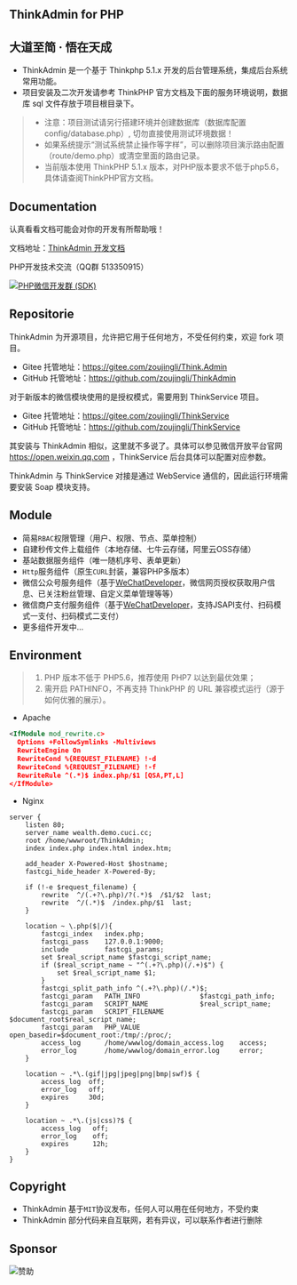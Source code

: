 ThinkAdmin for PHP
--
## 大道至简 · 悟在天成

* ThinkAdmin 是一个基于 Thinkphp 5.1.x 开发的后台管理系统，集成后台系统常用功能。
* 项目安装及二次开发请参考 ThinkPHP 官方文档及下面的服务环境说明，数据库 sql 文件存放于项目根目录下。
>* 注意：项目测试请另行搭建环境并创建数据库（数据库配置 config/database.php）, 切勿直接使用测试环境数据！
>* 如果系统提示“测试系统禁止操作等字样”，可以删除项目演示路由配置（route/demo.php）或清空里面的路由记录。
>* 当前版本使用 ThinkPHP 5.1.x 版本，对PHP版本要求不低于php5.6，具体请查阅ThinkPHP官方文档。


Documentation
--
认真看看文档可能会对你的开发有所帮助哦！

文档地址：[ThinkAdmin 开发文档](https://www.kancloud.cn/zoujingli/thinkadmin/content)


PHP开发技术交流（QQ群 513350915）

[![PHP微信开发群 (SDK)](http://pub.idqqimg.com/wpa/images/group.png)](http://shang.qq.com/wpa/qunwpa?idkey=ae25cf789dafbef62e50a980ffc31242f150bc61a61164458216dd98c411832a) 


Repositorie
--
 ThinkAdmin 为开源项目，允许把它用于任何地方，不受任何约束，欢迎 fork 项目。
* Gitee  托管地址：https://gitee.com/zoujingli/Think.Admin
* GitHub 托管地址：https://github.com/zoujingli/ThinkAdmin

对于新版本的微信模块使用的是授权模式，需要用到 ThinkService 项目。
* Gitee  托管地址：https://gitee.com/zoujingli/ThinkService
* GitHub 托管地址：https://github.com/zoujingli/ThinkService

其安装与 ThinkAdmin 相似，这里就不多说了。具体可以参见微信开放平台官网
https://open.weixin.qq.com ，ThinkService 后台具体可以配置对应参数。

ThinkAdmin 与 ThinkService 对接是通过 WebService 通信的，因此运行环境需要安装 Soap 模块支持。


Module
--
* 简易`RBAC`权限管理（用户、权限、节点、菜单控制）
* 自建秒传文件上载组件（本地存储、七牛云存储，阿里云OSS存储）
* 基站数据服务组件（唯一随机序号、表单更新）
* `Http`服务组件（原生`CURL`封装，兼容PHP多版本）
* 微信公众号服务组件（基于[WeChatDeveloper](https://github.com/zoujingli/WeChatDeveloper)，微信网页授权获取用户信息、已关注粉丝管理、自定义菜单管理等等）
* 微信商户支付服务组件（基于[WeChatDeveloper](https://github.com/zoujingli/WeChatDeveloper)，支持JSAPI支付、扫码模式一支付、扫码模式二支付）
* 更多组件开发中...


Environment
---
>1. PHP 版本不低于 PHP5.6，推荐使用 PHP7 以达到最优效果；
>2. 需开启 PATHINFO，不再支持 ThinkPHP 的 URL 兼容模式运行（源于如何优雅的展示）。

* Apache

```xml
<IfModule mod_rewrite.c>
  Options +FollowSymlinks -Multiviews
  RewriteEngine On
  RewriteCond %{REQUEST_FILENAME} !-d
  RewriteCond %{REQUEST_FILENAME} !-f
  RewriteRule ^(.*)$ index.php/$1 [QSA,PT,L]
</IfModule>
```

* Nginx

```
server {
	listen 80;
	server_name wealth.demo.cuci.cc;
	root /home/wwwroot/ThinkAdmin;
	index index.php index.html index.htm;
	
	add_header X-Powered-Host $hostname;
	fastcgi_hide_header X-Powered-By;
	
	if (!-e $request_filename) {
		rewrite  ^/(.+?\.php)/?(.*)$  /$1/$2  last;
		rewrite  ^/(.*)$  /index.php/$1  last;
	}
	
	location ~ \.php($|/){
		fastcgi_index   index.php;
		fastcgi_pass    127.0.0.1:9000;
		include         fastcgi_params;
		set $real_script_name $fastcgi_script_name;
		if ($real_script_name ~ "^(.+?\.php)(/.+)$") {
			set $real_script_name $1;
		}
		fastcgi_split_path_info ^(.+?\.php)(/.*)$;
		fastcgi_param   PATH_INFO               $fastcgi_path_info;
		fastcgi_param   SCRIPT_NAME             $real_script_name;
		fastcgi_param   SCRIPT_FILENAME         $document_root$real_script_name;
		fastcgi_param   PHP_VALUE               open_basedir=$document_root:/tmp/:/proc/;
		access_log      /home/wwwlog/domain_access.log    access;
		error_log       /home/wwwlog/domain_error.log     error;
	}
	
	location ~ .*\.(gif|jpg|jpeg|png|bmp|swf)$ {
		access_log  off;
		error_log   off;
		expires     30d;
	}
	
	location ~ .*\.(js|css)?$ {
		access_log   off;
		error_log    off;
		expires      12h;
	}
}
```

Copyright
--
* ThinkAdmin 基于`MIT`协议发布，任何人可以用在任何地方，不受约束
* ThinkAdmin 部分代码来自互联网，若有异议，可以联系作者进行删除


Sponsor
--
![赞助](http://zoujingli.oschina.io/static/pay.png)